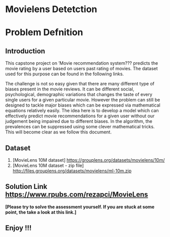 # Movielens Detetction

# Problem Defnition

## Introduction

This capstone project on ’Movie recommendation system??? predicts the movie rating by a user based on users past rating of movies. The dataset used for this purpose can be found in the following links. 

The challenge is not so easy given that there are many different type of biases present in the movie reviews. It can be different social, psychological, demographic variations that changes the taste of every single users for a given particular movie. However the problem can still be designed to tackle major biases which can be expressed via mathematical equations relatively easily. The idea here is to develop a model which can effectively predict movie recommendations for a given user without our judgement being impaired due to different biases. In the algorithm, the prevalences can be suppressed using some clever mathematical tricks. This will become clear as we follow this document.

## Dataset
  1. [MovieLens 10M dataset] https://grouplens.org/datasets/movielens/10m/
  2. [MovieLens 10M dataset - zip file] http://files.grouplens.org/datasets/movielens/ml-10m.zip





## Solution Link https://www.rpubs.com/rezapci/MovieLens

**[Please try to solve the assessment yourself. If you are stuck at some point, the take a look at this link.]**



## Enjoy !!!



